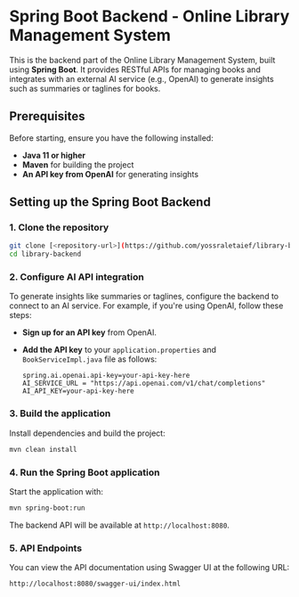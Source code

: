 # Spring Boot Backend - Online Library Management System
This is the backend part of the Online Library Management System, built using **Spring Boot**. It provides RESTful APIs for managing books and integrates with an external AI service (e.g., OpenAI) to generate insights such as summaries or taglines for books.

## Prerequisites

Before starting, ensure you have the following installed:

- **Java 11 or higher**
- **Maven** for building the project
- **An API key from OpenAI**  for generating insights

## Setting up the Spring Boot Backend

### 1. Clone the repository

```bash
git clone [<repository-url>](https://github.com/yossraletaief/library-backend)
cd library-backend
```

### 2. Configure AI API integration

To generate insights like summaries or taglines, configure the backend to connect to an AI service. For example, if you're using OpenAI, follow these steps:

- **Sign up for an API key** from OpenAI.
- **Add the API key** to your `application.properties` and `BookServiceImpl.java` file as follows:
  
  ```properties
  spring.ai.openai.api-key=your-api-key-here
  AI_SERVICE_URL = "https://api.openai.com/v1/chat/completions"
  AI_API_KEY=your-api-key-here
  ```

### 3. Build the application

Install dependencies and build the project:

```bash
mvn clean install
```

### 4. Run the Spring Boot application

Start the application with:

```bash
mvn spring-boot:run
```

The backend API will be available at `http://localhost:8080`.

### 5. API Endpoints
You can view the API documentation using Swagger UI at the following URL:
```bash
http://localhost:8080/swagger-ui/index.html
```
